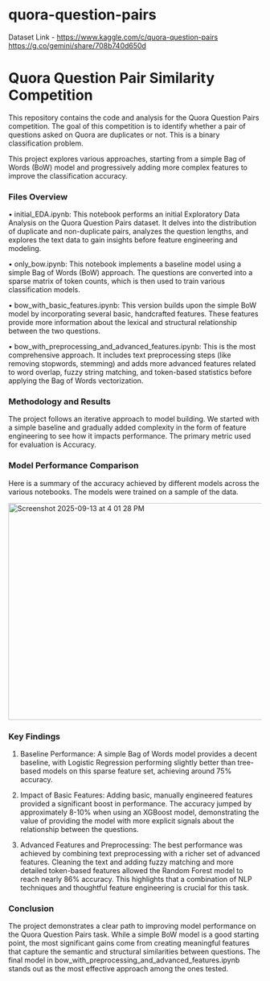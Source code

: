 # quora-question-pairs
Dataset Link - https://www.kaggle.com/c/quora-question-pairs
https://g.co/gemini/share/708b740d650d

# Quora Question Pair Similarity Competition
  This repository contains the code and analysis for the Quora Question Pairs competition. The goal of this competition is to identify whether a pair of questions asked on Quora are duplicates or not. This is a binary classification problem.

  This project explores various approaches, starting from a simple Bag of Words (BoW) model and progressively adding more complex features to improve the classification accuracy.

### Files Overview
  • initial_EDA.ipynb: This notebook performs an initial Exploratory Data Analysis on the Quora Question Pairs dataset. It delves into the distribution of duplicate and non-duplicate pairs, analyzes the question lengths, and explores the text data to gain insights before feature engineering and modeling.

  • only_bow.ipynb: This notebook implements a baseline model using a simple Bag of Words (BoW) approach. The questions are converted into a sparse matrix of token counts, which is then used to train various classification models.

  • bow_with_basic_features.ipynb: This version builds upon the simple BoW model by incorporating several basic, handcrafted features. These features provide more information about the lexical and structural relationship between the two questions.

  • bow_with_preprocessing_and_advanced_features.ipynb: This is the most comprehensive approach. It includes text preprocessing steps (like removing stopwords, stemming) and adds more advanced features related to word overlap, fuzzy string matching, and token-based statistics before applying the Bag of Words vectorization.

### Methodology and Results
  The project follows an iterative approach to model building. We started with a simple baseline and gradually added complexity in the form of feature engineering to see how it impacts performance. The primary metric used for evaluation is Accuracy.

### Model Performance Comparison
  Here is a summary of the accuracy achieved by different models across the various notebooks. The models were trained on a sample of the data.

<img width="713" height="431" alt="Screenshot 2025-09-13 at 4 01 28 PM" src="https://github.com/user-attachments/assets/1baf3e35-ea65-4555-b731-0f0677c3aaba" />


### Key Findings
1. Baseline Performance: A simple Bag of Words model provides a decent baseline, with Logistic Regression performing slightly better than tree-based models on this sparse feature set, achieving around 75% accuracy.

2. Impact of Basic Features: Adding basic, manually engineered features provided a significant boost in performance. The accuracy jumped by approximately 8-10% when using an XGBoost model, demonstrating the value of providing the model with more explicit signals about the relationship between the questions.

3. Advanced Features and Preprocessing: The best performance was achieved by combining text preprocessing with a richer set of advanced features. Cleaning the text and adding fuzzy matching and more detailed token-based features allowed the Random Forest model to reach nearly 86% accuracy. This highlights that a combination of NLP techniques and thoughtful feature engineering is crucial for this task.

### Conclusion
The project demonstrates a clear path to improving model performance on the Quora Question Pairs task. While a simple BoW model is a good starting point, the most significant gains come from creating meaningful features that capture the semantic and structural similarities between questions. The final model in bow_with_preprocessing_and_advanced_features.ipynb stands out as the most effective approach among the ones tested.
